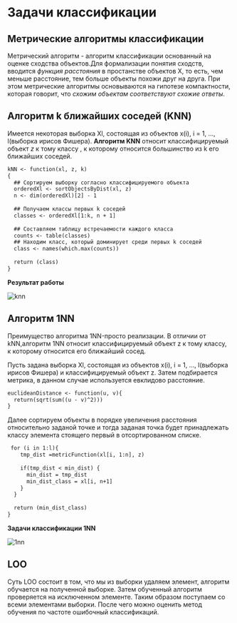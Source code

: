 
Задачи классификации
=====================
Метрические алгоритмы классификации
-----------------------------------
Метрический алгоритм - алгоритм классификации основанный на оценке сходства объектов.Для формализации понятия сходств, вводится *функция расстояния* в простанстве объектов X, то есть, чем меньше расстояние, тем больше объекты похожи друг на друга. При этом метрические алгоритмы основываются на гипотезе компактности, которая говорит, что *схожим объектам соответствуют схожие ответы*.

Алгоритм k ближайших соседей (KNN)
----------------------------------
Имеется некоторая выборка Xl, состоящая из объектов x(i), i = 1, ..., l(выборка ирисов Фишера). **Алгоритм KNN** относит классифицируемый объект *z* к тому классу , к которому относится большинство из k его ближайших соседей.
```diff
kNN <- function(xl, z, k)
{
  ## Сортируем выборку согласно классифицируемого объекта
  orderedXl <- sortObjectsByDist(xl, z)
  n <- dim(orderedXl)[2] - 1
  
  ## Получаем классы первых k соседей
  classes <- orderedXl[1:k, n + 1]
  
  ## Составляем таблицу встречаемости каждого класса
  counts <- table(classes)
  ## Находим класс, который доминирует среди первых k соседей
  class <- names(which.max(counts))
  
  return (class)
}
```
**Результат работы**

![knn](https://user-images.githubusercontent.com/43620917/47822651-e94f4a80-dd75-11e8-879f-0825d5ff65d8.png)

Алгоритм 1NN
------------
Преимущество алгоритма 1NN-просто реализации. В отличии от kNN,алгоритм 1NN относит классифицируемый объект z к тому классу, к которому относится его ближайший сосед.
 
Пусть задана выборка Xl, состоящая из объектов x(i), i = 1, ..., l(выборка ирисов Фишера) и классифицируемый объект z.
Затем подбирается метрика, в данном случае используется евклидово расстояние.

```diff
euclideanDistance <- function(u, v){ 
  return(sqrt(sum((u - v)^2)))
}
```
Далее сортируем объекты в порядке увеличения расстояния  относительно заданой точке и  тогда заданая точка будет принадлежать классу элемента стоящего первый в отсортированном списке.

```diff
 for (i in 1:l){
    tmp_dist =metricFunction(xl[i, 1:n], z)
    
    if(tmp_dist < min_dist) {
      min_dist = tmp_dist
      min_dist_class = xl[i, n+1]
    }
  }
  
  return (min_dist_class)
}
```
**Задачи классификации 1NN**

![1nn](https://user-images.githubusercontent.com/43620917/47834525-dd34ae80-ddb0-11e8-8137-c4348e4a2d04.png)

LOO
---------
Суть LOO состоит в том, что мы из выборки удаляем элемент, алгоритм обучается на полученной выборке. Затем обученный алгоритм проверяется на исключенном элементе. Таким образом поступаем со всеми элементами выборки. После чего можно оценить метод обучения  по частоте ошибочный классификаций.
  
   
 



